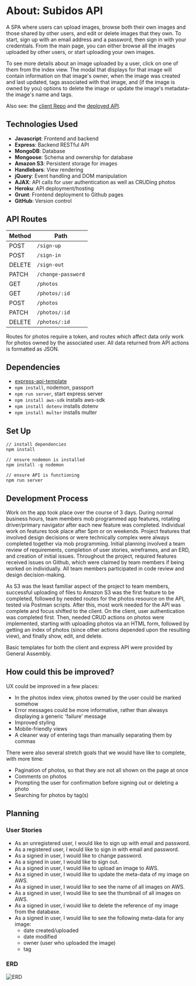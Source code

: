
# About: Subidos API
A SPA where users can upload images, browse both their own images and those shared by other users, and edit or delete images that they own. To start, sign up with an email address and a password, then sign in with your credentials. From the main page, you can either browse all the images uploaded by other users, or start uploading your own images.

To see more details about an image uploaded by a user, click on one of them from the index view. The modal that displays for that image will contain information on that image's owner, when the image was created and last updated, tags associated with that image, and (if the image is owned by you) options to delete the image or update the image's metadata- the image's name and tags.

Also see: the [client Repo](https://github.com/Po-Ta-Toes/subidos-client) and the [deployed API](https://mysterious-wave-25390.herokuapp.com/).

## Technologies Used
- **Javascript**: Frontend and backend
- **Express**: Backend RESTful API
- **MongoDB**: Database
- **Mongoose**: Schema and ownership for database
- **Amazon S3**: Persistent storage for images
- **Handlebars**: View rendering
- **jQuery**: Event handling and DOM manipulation
- **AJAX**: API calls for user authentication as well as CRUDing photos
- **Heroku**: API deployment/hosting
- **Grunt**: Frontend deployment to Github pages
- **GitHub**: Version control

## API Routes

| Method   | Path       |
|--------|-------------------|
| POST   | `/sign-up`        |
| POST   | `/sign-in`        |
| DELETE | `/sign-out`       |
| PATCH  | `/change-password`|
| GET    | `/photos`     |
| GET    | `/photos/:id` |
| POST   | `/photos`     |
| PATCH  | `/photos/:id` |
| DELETE | `/photos/:id` |

Routes for photos require a token, and routes which affect data only work for photos owned by the associated user. All data returned from API actions is formatted as JSON.

## Dependencies
* [express-api-template](https://git.generalassemb.ly/ga-wdi-boston/express-api-template)
* `npm install`, nodemon, passport
* `npm run server`, start express server
* `npm install aws-sdk` installs aws-sdk
* `npm install dotenv` installs dotenv
* `npm install multer` installs multer

## Set Up
```
// install dependencies
npm install

// ensure nodemon is installed
npm install -g nodemon

// ensure API is functioning
npm run server
```

## Development Process
Work on the app took place over the course of 3 days. During normal business hours, team members mob programmed app features, rotating driver/primary navigator after each new feature was completed. Individual work on features took place after 5pm or on weekends. Project features that involved design decisions or were technically complex were always completed together via mob programming. Initial planning involved a team review of requirements, completion of user stories, wireframes, and an ERD, and creation of initial issues. Throughout the project, required features received issues on Github, which were claimed by team members if being worked on individually. All team members participated in code review and design decision-making.

As S3 was the least familiar aspect of the project to team members, successful uploading of files to Amazon S3 was the first feature to be completed, followed by needed routes for the photos resource on the API, tested via Postman scripts. After this, most work needed for the API was complete and focus shifted to the client. On the client, user authentication was completed first. Then, needed CRUD actions on photos were implemented, starting with uploading photos via an HTML form, followed by getting an index of photos (since other actions depended upon the resulting view), and finally show, edit, and delete.

Basic templates for both the client and express API were provided by General Assembly.

## How could this be improved?
UX could be improved in a few places:
- In the photos index view, photos owned by the user could be marked somehow
- Error messages could be more informative, rather than alwasys displaying a generic 'failure' message
- Improved styling
- Mobile-friendly views
- A cleaner way of entering tags than manually separating them by commas

There were also several stretch goals that we would have like to complete, with more time:
- Pagination of photos, so that they are not all shown on the page at once
- Comments on photos
- Prompting the user for confirmation before signing out or deleting a photo
- Searching for photos by tag(s)

## Planning
### User Stories
* As an unregistered user, I would like to sign up with email and password.
* As a registered user, I would like to sign in with email and password.
* As a signed in user, I would like to change password.
* As a signed in user, I would like to sign out.
* As a signed in user, I would like to upload an image to AWS.
* As a signed in user, I would like to update the meta-data of my image on AWS.
* As a signed in user, I would like to see the name of all images on AWS.
* As a signed in user, I would like to see the thumbnail of all images on AWS.
* As a signed in user, I would like to delete the reference of my image from the database.
* As a signed in user, I would like to see the following meta-data for any image:
  * date created/uploaded
  * date modified
  * owner (user who uploaded the image)
  * tag

### ERD
![ERD](https://user-images.githubusercontent.com/33760827/76448294-85dd2000-63a0-11ea-9a0f-cfcb2b89a64a.png)
